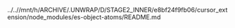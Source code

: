 ../..//mnt/h/ARCHIVE/.UNWRAP/D/STAGE2_INNER/e8bf24f9fb06/cursor_extension/node_modules/es-object-atoms/README.md